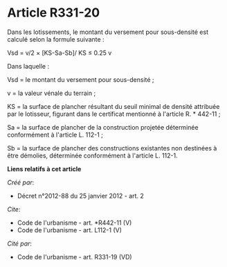 # Article R331-20

Dans les lotissements, le montant du versement pour sous-densité est calculé selon la formule suivante : 

Vsd = v/2 × [KS-Sa-Sb]/ KS ≤ 0.25 v 

Dans laquelle : 

Vsd = le montant du versement pour sous-densité ; 

v = la valeur vénale du terrain ; 

KS = la surface de plancher résultant du seuil minimal de densité attribuée par le lotisseur, figurant dans le certificat
mentionné à l'article R. * 442-11 ; 

Sa = la surface de plancher de la construction projetée déterminée conformément à l'article L. 112-1 ; 

Sb = la surface de plancher des constructions existantes non destinées à être démolies, déterminée conformément à l'article
L. 112-1.

**Liens relatifs à cet article**

_Créé par_:

  - Décret n°2012-88 du 25 janvier 2012 - art. 2

_Cite_:

  - Code de l'urbanisme - art. *R442-11 (V)
  - Code de l'urbanisme - art. L112-1 (V)

_Cité par_:

  - Code de l'urbanisme - art. R331-19 (VD)
